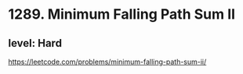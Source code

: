 # 1289. Minimum Falling Path Sum II
## level: Hard

https://leetcode.com/problems/minimum-falling-path-sum-ii/
